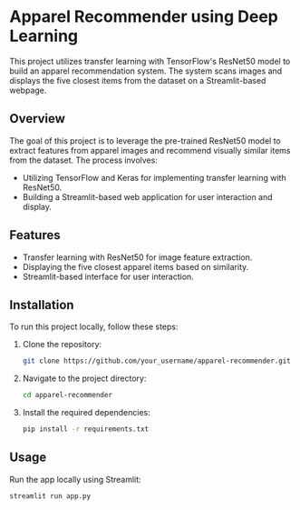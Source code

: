 # Apparel Recommender using Deep Learning

This project utilizes transfer learning with TensorFlow's ResNet50 model to build an apparel recommendation system. The system scans images and displays the five closest items from the dataset on a Streamlit-based webpage.

## Overview

The goal of this project is to leverage the pre-trained ResNet50 model to extract features from apparel images and recommend visually similar items from the dataset. The process involves:

- Utilizing TensorFlow and Keras for implementing transfer learning with ResNet50.
- Building a Streamlit-based web application for user interaction and display.

## Features

- Transfer learning with ResNet50 for image feature extraction.
- Displaying the five closest apparel items based on similarity.
- Streamlit-based interface for user interaction.

## Installation

To run this project locally, follow these steps:

1. Clone the repository:
    ```bash
    git clone https://github.com/your_username/apparel-recommender.git
    ```

2. Navigate to the project directory:
    ```bash
    cd apparel-recommender
    ```

3. Install the required dependencies:
    ```bash
    pip install -r requirements.txt
    ```

## Usage

Run the app locally using Streamlit:
```bash
streamlit run app.py
